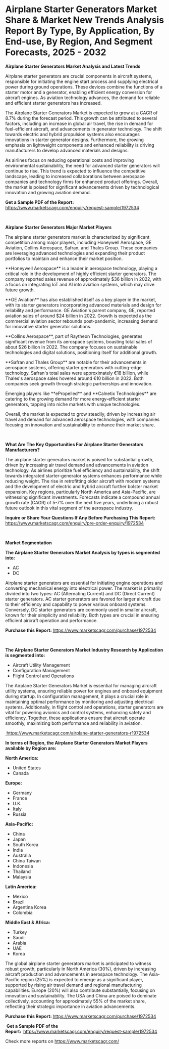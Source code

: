 <p><h1>Airplane Starter Generators Market Share & Market New Trends Analysis Report By Type, By Application, By End-use, By Region, And Segment Forecasts, 2025 - 2032</h1></p><p><strong>Airplane Starter Generators Market Analysis and Latest Trends</strong></p>
<p><p>Airplane starter generators are crucial components in aircraft systems, responsible for initiating the engine start process and supplying electrical power during ground operations. These devices combine the functions of a starter motor and a generator, enabling efficient energy conversion for aircraft engines. As aviation technology advances, the demand for reliable and efficient starter generators has increased.</p><p>The Airplane Starter Generators Market is expected to grow at a CAGR of 8.7% during the forecast period. This growth can be attributed to several factors, including an increase in global air travel, the rise in demand for fuel-efficient aircraft, and advancements in generator technology. The shift towards electric and hybrid propulsion systems also encourages innovations in starter generator designs. Furthermore, the growing emphasis on lightweight components and enhanced reliability is driving manufacturers to develop advanced materials and designs.</p><p>As airlines focus on reducing operational costs and improving environmental sustainability, the need for advanced starter generators will continue to rise. This trend is expected to influence the competitive landscape, leading to increased collaborations between aerospace companies and technology firms for enhanced product offerings. Overall, the market is poised for significant advancements driven by technological innovation and growing aviation demand.</p></p>
<p><strong>Get a Sample PDF of the Report:&nbsp;</strong> <a href="https://www.marketscagr.com/enquiry/request-sample/1972534?utm_campaign=3546&utm_medium=2&utm_source=Github&utm_content=ia&utm_term=07042025&utm_id=airplane-starter-generators">https://www.marketscagr.com/enquiry/request-sample/1972534</a></p>
<p>&nbsp;</p>
<p><strong>Airplane Starter Generators Major Market Players</strong></p>
<p><p>The airplane starter generators market is characterized by significant competition among major players, including Honeywell Aerospace, GE Aviation, Collins Aerospace, Safran, and Thales Group. These companies are leveraging advanced technologies and expanding their product portfolios to maintain and enhance their market position.</p><p>**Honeywell Aerospace** is a leader in aerospace technology, playing a critical role in the development of highly efficient starter generators. The company reported sales revenue of approximately $36 billion in 2022, with a focus on integrating IoT and AI into aviation systems, which may drive future growth.</p><p>**GE Aviation** has also established itself as a key player in the market, with its starter generators incorporating advanced materials and design for reliability and performance. GE Aviation's parent company, GE, reported aviation sales of around $24 billion in 2022. Growth is expected as the commercial aviation sector rebounds post-pandemic, increasing demand for innovative starter generator solutions.</p><p>**Collins Aerospace**, part of Raytheon Technologies, generates significant revenue from its aerospace systems, boasting total sales of about $26 billion in 2022. The company focuses on sustainable technologies and digital solutions, positioning itself for additional growth.</p><p>**Safran and Thales Group** are notable for their advancements in aerospace systems, offering starter generators with cutting-edge technology. Safran's total sales were approximately €18 billion, while Thales's aerospace sales hovered around €10 billion in 2022. Both companies seek growth through strategic partnerships and innovation.</p><p>Emerging players like **ePropelled** and **Calnetix Technologies** are catering to the growing demand for more energy-efficient starter generators, tapping into niche markets with unique technologies.</p><p>Overall, the market is expected to grow steadily, driven by increasing air travel and demand for advanced aerospace technologies, with companies focusing on innovation and sustainability to enhance their market share.</p></p>
<p>&nbsp;</p>
<p><strong>What Are The Key Opportunities For Airplane Starter Generators Manufacturers?</strong></p>
<p><p>The airplane starter generators market is poised for substantial growth, driven by increasing air travel demand and advancements in aviation technology. As airlines prioritize fuel efficiency and sustainability, the shift towards integrated starter-generator systems enhances performance while reducing weight. The rise in retrofitting older aircraft with modern systems and the development of electric and hybrid aircraft further bolster market expansion. Key regions, particularly North America and Asia-Pacific, are witnessing significant investments. Forecasts indicate a compound annual growth rate (CAGR) of 5-7% over the next five years, underlining a robust future outlook in this vital segment of the aerospace industry.</p></p>
<p><strong>Inquire or Share Your Questions If Any Before Purchasing This Report:</strong> <a href="https://www.marketscagr.com/enquiry/pre-order-enquiry/1972534?utm_campaign=3546&utm_medium=2&utm_source=Github&utm_content=ia&utm_term=07042025&utm_id=airplane-starter-generators">https://www.marketscagr.com/enquiry/pre-order-enquiry/1972534</a></p>
<p>&nbsp;</p>
<p><strong>Market Segmentation</strong></p>
<p><strong>The Airplane Starter Generators Market Analysis by types is segmented into:</strong></p>
<p><ul><li>AC</li><li>DC</li></ul></p>
<p><p>Airplane starter generators are essential for initiating engine operations and converting mechanical energy into electrical power. The market is primarily divided into two types: AC (Alternating Current) and DC (Direct Current) starter generators. AC starter generators are favored for larger aircraft due to their efficiency and capability to power various onboard systems. Conversely, DC starter generators are commonly used in smaller aircraft, known for their simplicity and reliability. Both types are crucial in ensuring efficient aircraft operation and performance.</p></p>
<p><strong>Purchase this Report:&nbsp;</strong><a href="https://www.marketscagr.com/purchase/1972534?utm_campaign=3546&utm_medium=2&utm_source=Github&utm_content=ia&utm_term=07042025&utm_id=airplane-starter-generators">https://www.marketscagr.com/purchase/1972534</a></p>
<p>&nbsp;</p>
<p><strong>The Airplane Starter Generators Market Industry Research by Application is segmented into:</strong></p>
<p><ul><li>Aircraft Utility Management</li><li>Configuration Management</li><li>Flight Control and Operations</li></ul></p>
<p><p>The Airplane Starter Generators Market is essential for managing aircraft utility systems, ensuring reliable power for engines and onboard equipment during startup. In configuration management, it plays a crucial role in maintaining optimal performance by monitoring and adjusting electrical systems. Additionally, in flight control and operations, starter generators are vital for powering avionics and control systems, enhancing safety and efficiency. Together, these applications ensure that aircraft operate smoothly, maximizing both performance and reliability in aviation.</p></p>
<p><a href="https://www.marketscagr.com/airplane-starter-generators-r1972534?utm_campaign=3546&utm_medium=2&utm_source=Github&utm_content=ia&utm_term=07042025&utm_id=airplane-starter-generators">&nbsp;https://www.marketscagr.com/airplane-starter-generators-r1972534</a></p>
<p><strong>In terms of Region, the Airplane Starter Generators Market Players available by Region are:</strong></p>
<p>
    <p> <strong> North America: </strong>
        <ul>
            <li>United States</li>
            <li>Canada</li>
        </ul>
        </p> 
    <p> <strong> Europe: </strong>
        <ul>
            <li>Germany</li>
            <li>France</li>
            <li>U.K.</li>
            <li>Italy</li>
            <li>Russia</li>
        </ul>
        </p> 
    <p> <strong> Asia-Pacific: </strong>
        <ul>
            <li>China</li>
            <li>Japan</li>
            <li>South Korea</li>
            <li>India</li>
            <li>Australia</li>
            <li>China Taiwan</li>
            <li>Indonesia</li>
            <li>Thailand</li>
            <li>Malaysia</li>
        </ul>
        </p> 
    <p> <strong> Latin America: </strong>
        <ul>
            <li>Mexico</li>
            <li>Brazil</li>
            <li>Argentina Korea</li>
            <li>Colombia</li>
        </ul>
        </p> 
    <p> <strong> Middle East & Africa: </strong>
        <ul>
            <li>Turkey</li>
            <li>Saudi</li>
            <li>Arabia</li>
            <li>UAE</li>
            <li>Korea</li>
        </ul>
    </p>
    </p>
<p><p>The global airplane starter generators market is anticipated to witness robust growth, particularly in North America (30%), driven by increasing aircraft production and advancements in aerospace technology. The Asia-Pacific region (25%) is expected to emerge as a significant player, supported by rising air travel demand and regional manufacturing capabilities. Europe (20%) will also contribute substantially, focusing on innovation and sustainability. The USA and China are poised to dominate collectively, accounting for approximately 55% of the market share, reflecting their strategic importance in aviation advancements.</p></p>
<p><strong>Purchase this Report: </strong><a href="https://www.marketscagr.com/purchase/1972534?utm_campaign=3546&utm_medium=2&utm_source=Github&utm_content=ia&utm_term=07042025&utm_id=airplane-starter-generators">https://www.marketscagr.com/purchase/1972534</a></p>
<p>&nbsp;<strong>Get a Sample PDF of the Report:&nbsp;&nbsp;</strong><a href="https://www.marketscagr.com/enquiry/request-sample/1972534?utm_campaign=3546&utm_medium=2&utm_source=Github&utm_content=ia&utm_term=07042025&utm_id=airplane-starter-generators">https://www.marketscagr.com/enquiry/request-sample/1972534</a></p>
<p><strong></strong></p>
<p>Check more reports on <a href="https://www.marketscagr.com/?utm_campaign=3546&utm_medium=2&utm_source=Github&utm_content=ia&utm_term=07042025&utm_id=airplane-starter-generators">https://www.marketscagr.com/</a></p>
